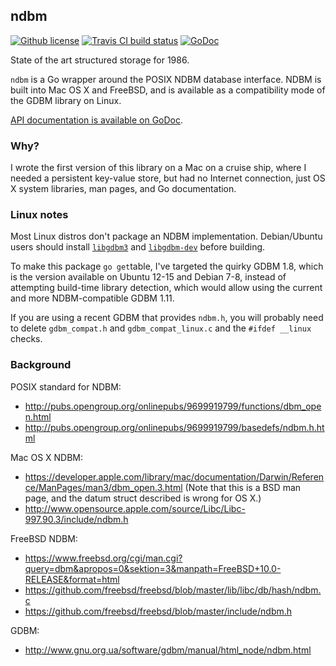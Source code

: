 ## ndbm

[![Github license](https://img.shields.io/github/license/SteelPangolin/go-ndbm.svg?style=flat)](https://github.com/SteelPangolin/go-ndbm)
[![Travis CI build status](https://img.shields.io/travis/SteelPangolin/go-ndbm.svg?style=flat)](https://travis-ci.org/SteelPangolin/go-ndbm)
[![GoDoc](https://godoc.org/github.com/SteelPangolin/go-ndbm?status.svg)](https://godoc.org/github.com/SteelPangolin/go-ndbm)

State of the art structured storage for 1986.

`ndbm` is a Go wrapper around the POSIX NDBM database interface.
NDBM is built into Mac OS X and FreeBSD,
and is available as a compatibility mode of the GDBM library on Linux.

[API documentation is available on GoDoc](https://godoc.org/github.com/SteelPangolin/go-genderize).

### Why?

I wrote the first version of this library on a Mac on a cruise ship,
where I needed a persistent key-value store, but had no Internet connection,
just OS X system libraries, man pages, and Go documentation.

### Linux notes

Most Linux distros don't package an NDBM implementation.
Debian/Ubuntu users should install
[`libgdbm3`](http://packages.ubuntu.com/trusty/libgdbm3)
and [`libgdbm-dev`](http://packages.ubuntu.com/trusty/libgdbm-dev)
before building.

To make this package `go get`table, I've targeted the quirky GDBM 1.8,
which is the version available on Ubuntu 12-15 and Debian 7-8,
instead of attempting build-time library detection,
which would allow using the current and more NDBM-compatible GDBM 1.11.

If you are using a recent GDBM that provides `ndbm.h`, you will probably need
to delete `gdbm_compat.h` and `gdbm_compat_linux.c` and the `#ifdef __linux` checks.

### Background

POSIX standard for NDBM:

* http://pubs.opengroup.org/onlinepubs/9699919799/functions/dbm_open.html
* http://pubs.opengroup.org/onlinepubs/9699919799/basedefs/ndbm.h.html

Mac OS X NDBM:

* https://developer.apple.com/library/mac/documentation/Darwin/Reference/ManPages/man3/dbm_open.3.html
  (Note that this is a BSD man page, and the datum struct described is wrong for OS X.)
* http://www.opensource.apple.com/source/Libc/Libc-997.90.3/include/ndbm.h

FreeBSD NDBM:

* https://www.freebsd.org/cgi/man.cgi?query=dbm&apropos=0&sektion=3&manpath=FreeBSD+10.0-RELEASE&format=html
* https://github.com/freebsd/freebsd/blob/master/lib/libc/db/hash/ndbm.c
* https://github.com/freebsd/freebsd/blob/master/include/ndbm.h

GDBM:

* http://www.gnu.org.ua/software/gdbm/manual/html_node/ndbm.html
